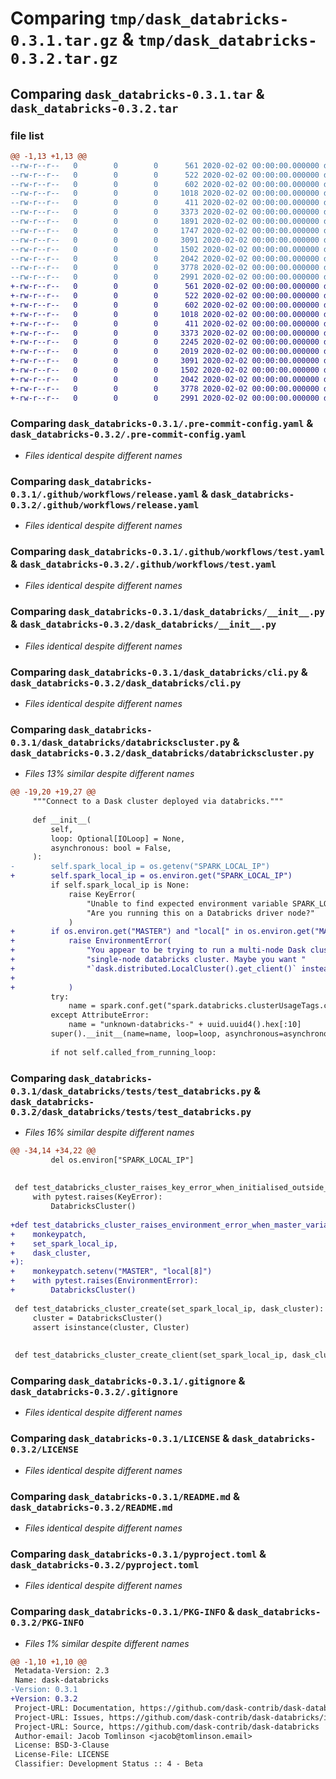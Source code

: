 # Comparing `tmp/dask_databricks-0.3.1.tar.gz` & `tmp/dask_databricks-0.3.2.tar.gz`

## Comparing `dask_databricks-0.3.1.tar` & `dask_databricks-0.3.2.tar`

### file list

```diff
@@ -1,13 +1,13 @@
--rw-r--r--   0        0        0      561 2020-02-02 00:00:00.000000 dask_databricks-0.3.1/.pre-commit-config.yaml
--rw-r--r--   0        0        0      522 2020-02-02 00:00:00.000000 dask_databricks-0.3.1/.github/workflows/release.yaml
--rw-r--r--   0        0        0      602 2020-02-02 00:00:00.000000 dask_databricks-0.3.1/.github/workflows/test.yaml
--rw-r--r--   0        0        0     1018 2020-02-02 00:00:00.000000 dask_databricks-0.3.1/dask_databricks/__init__.py
--rw-r--r--   0        0        0      411 2020-02-02 00:00:00.000000 dask_databricks-0.3.1/dask_databricks/_version.py
--rw-r--r--   0        0        0     3373 2020-02-02 00:00:00.000000 dask_databricks-0.3.1/dask_databricks/cli.py
--rw-r--r--   0        0        0     1891 2020-02-02 00:00:00.000000 dask_databricks-0.3.1/dask_databricks/databrickscluster.py
--rw-r--r--   0        0        0     1747 2020-02-02 00:00:00.000000 dask_databricks-0.3.1/dask_databricks/tests/test_databricks.py
--rw-r--r--   0        0        0     3091 2020-02-02 00:00:00.000000 dask_databricks-0.3.1/.gitignore
--rw-r--r--   0        0        0     1502 2020-02-02 00:00:00.000000 dask_databricks-0.3.1/LICENSE
--rw-r--r--   0        0        0     2042 2020-02-02 00:00:00.000000 dask_databricks-0.3.1/README.md
--rw-r--r--   0        0        0     3778 2020-02-02 00:00:00.000000 dask_databricks-0.3.1/pyproject.toml
--rw-r--r--   0        0        0     2991 2020-02-02 00:00:00.000000 dask_databricks-0.3.1/PKG-INFO
+-rw-r--r--   0        0        0      561 2020-02-02 00:00:00.000000 dask_databricks-0.3.2/.pre-commit-config.yaml
+-rw-r--r--   0        0        0      522 2020-02-02 00:00:00.000000 dask_databricks-0.3.2/.github/workflows/release.yaml
+-rw-r--r--   0        0        0      602 2020-02-02 00:00:00.000000 dask_databricks-0.3.2/.github/workflows/test.yaml
+-rw-r--r--   0        0        0     1018 2020-02-02 00:00:00.000000 dask_databricks-0.3.2/dask_databricks/__init__.py
+-rw-r--r--   0        0        0      411 2020-02-02 00:00:00.000000 dask_databricks-0.3.2/dask_databricks/_version.py
+-rw-r--r--   0        0        0     3373 2020-02-02 00:00:00.000000 dask_databricks-0.3.2/dask_databricks/cli.py
+-rw-r--r--   0        0        0     2245 2020-02-02 00:00:00.000000 dask_databricks-0.3.2/dask_databricks/databrickscluster.py
+-rw-r--r--   0        0        0     2019 2020-02-02 00:00:00.000000 dask_databricks-0.3.2/dask_databricks/tests/test_databricks.py
+-rw-r--r--   0        0        0     3091 2020-02-02 00:00:00.000000 dask_databricks-0.3.2/.gitignore
+-rw-r--r--   0        0        0     1502 2020-02-02 00:00:00.000000 dask_databricks-0.3.2/LICENSE
+-rw-r--r--   0        0        0     2042 2020-02-02 00:00:00.000000 dask_databricks-0.3.2/README.md
+-rw-r--r--   0        0        0     3778 2020-02-02 00:00:00.000000 dask_databricks-0.3.2/pyproject.toml
+-rw-r--r--   0        0        0     2991 2020-02-02 00:00:00.000000 dask_databricks-0.3.2/PKG-INFO
```

### Comparing `dask_databricks-0.3.1/.pre-commit-config.yaml` & `dask_databricks-0.3.2/.pre-commit-config.yaml`

 * *Files identical despite different names*

### Comparing `dask_databricks-0.3.1/.github/workflows/release.yaml` & `dask_databricks-0.3.2/.github/workflows/release.yaml`

 * *Files identical despite different names*

### Comparing `dask_databricks-0.3.1/.github/workflows/test.yaml` & `dask_databricks-0.3.2/.github/workflows/test.yaml`

 * *Files identical despite different names*

### Comparing `dask_databricks-0.3.1/dask_databricks/__init__.py` & `dask_databricks-0.3.2/dask_databricks/__init__.py`

 * *Files identical despite different names*

### Comparing `dask_databricks-0.3.1/dask_databricks/cli.py` & `dask_databricks-0.3.2/dask_databricks/cli.py`

 * *Files identical despite different names*

### Comparing `dask_databricks-0.3.1/dask_databricks/databrickscluster.py` & `dask_databricks-0.3.2/dask_databricks/databrickscluster.py`

 * *Files 13% similar despite different names*

```diff
@@ -19,20 +19,27 @@
     """Connect to a Dask cluster deployed via databricks."""
 
     def __init__(
         self,
         loop: Optional[IOLoop] = None,
         asynchronous: bool = False,
     ):
-        self.spark_local_ip = os.getenv("SPARK_LOCAL_IP")
+        self.spark_local_ip = os.environ.get("SPARK_LOCAL_IP")
         if self.spark_local_ip is None:
             raise KeyError(
                 "Unable to find expected environment variable SPARK_LOCAL_IP. "
                 "Are you running this on a Databricks driver node?"
             )
+        if os.environ.get("MASTER") and "local[" in os.environ.get("MASTER"):
+            raise EnvironmentError(
+                "You appear to be trying to run a multi-node Dask cluster on a "
+                "single-node databricks cluster. Maybe you want "
+                "`dask.distributed.LocalCluster().get_client()` instead"
+
+            )
         try:
             name = spark.conf.get("spark.databricks.clusterUsageTags.clusterId")
         except AttributeError:
             name = "unknown-databricks-" + uuid.uuid4().hex[:10]
         super().__init__(name=name, loop=loop, asynchronous=asynchronous)
 
         if not self.called_from_running_loop:
```

### Comparing `dask_databricks-0.3.1/dask_databricks/tests/test_databricks.py` & `dask_databricks-0.3.2/dask_databricks/tests/test_databricks.py`

 * *Files 16% similar despite different names*

```diff
@@ -34,14 +34,22 @@
         del os.environ["SPARK_LOCAL_IP"]
 
 
 def test_databricks_cluster_raises_key_error_when_initialised_outside_of_databricks(remove_spark_local_ip):
     with pytest.raises(KeyError):
         DatabricksCluster()
 
+def test_databricks_cluster_raises_environment_error_when_master_variable_implies_single_node(
+    monkeypatch,
+    set_spark_local_ip,
+    dask_cluster,
+):
+    monkeypatch.setenv("MASTER", "local[8]")
+    with pytest.raises(EnvironmentError):
+        DatabricksCluster()
 
 def test_databricks_cluster_create(set_spark_local_ip, dask_cluster):
     cluster = DatabricksCluster()
     assert isinstance(cluster, Cluster)
 
 
 def test_databricks_cluster_create_client(set_spark_local_ip, dask_cluster):
```

### Comparing `dask_databricks-0.3.1/.gitignore` & `dask_databricks-0.3.2/.gitignore`

 * *Files identical despite different names*

### Comparing `dask_databricks-0.3.1/LICENSE` & `dask_databricks-0.3.2/LICENSE`

 * *Files identical despite different names*

### Comparing `dask_databricks-0.3.1/README.md` & `dask_databricks-0.3.2/README.md`

 * *Files identical despite different names*

### Comparing `dask_databricks-0.3.1/pyproject.toml` & `dask_databricks-0.3.2/pyproject.toml`

 * *Files identical despite different names*

### Comparing `dask_databricks-0.3.1/PKG-INFO` & `dask_databricks-0.3.2/PKG-INFO`

 * *Files 1% similar despite different names*

```diff
@@ -1,10 +1,10 @@
 Metadata-Version: 2.3
 Name: dask-databricks
-Version: 0.3.1
+Version: 0.3.2
 Project-URL: Documentation, https://github.com/dask-contrib/dask-databricks#readme
 Project-URL: Issues, https://github.com/dask-contrib/dask-databricks/issues
 Project-URL: Source, https://github.com/dask-contrib/dask-databricks
 Author-email: Jacob Tomlinson <jacob@tomlinson.email>
 License: BSD-3-Clause
 License-File: LICENSE
 Classifier: Development Status :: 4 - Beta
```

